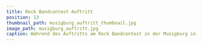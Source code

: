 ```yaml
---
title: Rock Bandcontest Auftritt
position: 13
thumbnail_path: musigburg_auftritt_thumbnail.jpg
image_path: musigburg_auftritt.jpg
caption: Während des Auftritts am Rock Bandcontest in der Musigburg in Aarburg
---
```


